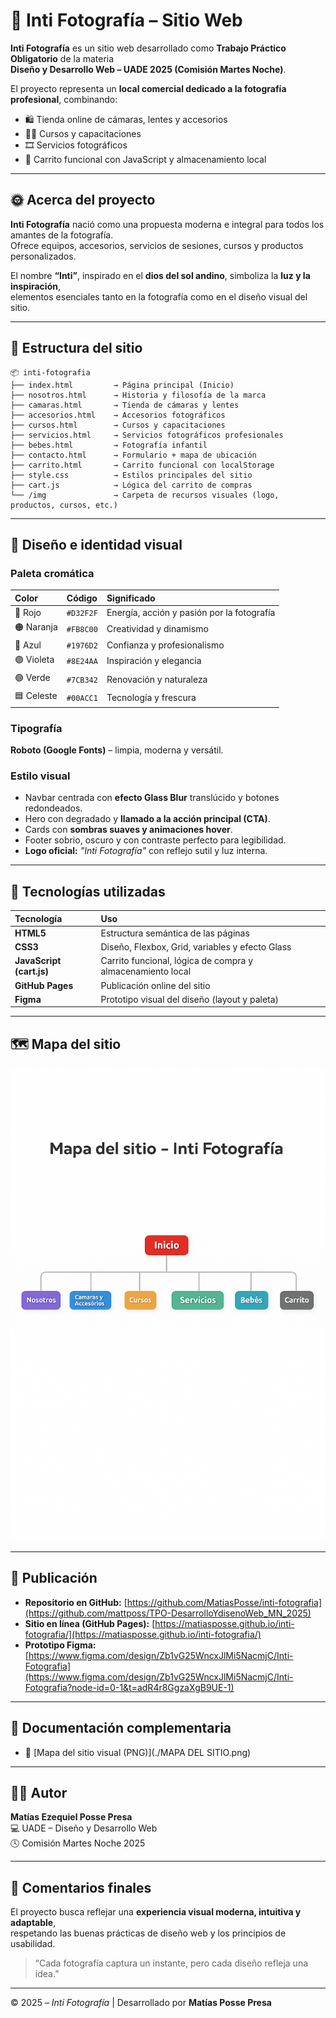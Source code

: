 # 📸 Inti Fotografía – Sitio Web

**Inti Fotografía** es un sitio web desarrollado como **Trabajo Práctico Obligatorio** de la materia  
**Diseño y Desarrollo Web – UADE 2025 (Comisión Martes Noche)**.

El proyecto representa un **local comercial dedicado a la fotografía profesional**, combinando:
- 🛍️ Tienda online de cámaras, lentes y accesorios  
- 🧑‍🏫 Cursos y capacitaciones  
- 🎞️ Servicios fotográficos  
- 🛒 Carrito funcional con JavaScript y almacenamiento local

---

## 🌞 Acerca del proyecto

**Inti Fotografía** nació como una propuesta moderna e integral para todos los amantes de la fotografía.  
Ofrece equipos, accesorios, servicios de sesiones, cursos y productos personalizados.

El nombre **“Inti”**, inspirado en el **dios del sol andino**, simboliza la **luz y la inspiración**,  
elementos esenciales tanto en la fotografía como en el diseño visual del sitio.

---

## 🧱 Estructura del sitio

```plaintext
📦 inti-fotografia
├── index.html         → Página principal (Inicio)
├── nosotros.html      → Historia y filosofía de la marca
├── camaras.html       → Tienda de cámaras y lentes
├── accesorios.html    → Accesorios fotográficos
├── cursos.html        → Cursos y capacitaciones
├── servicios.html     → Servicios fotográficos profesionales
├── bebes.html         → Fotografía infantil
├── contacto.html      → Formulario + mapa de ubicación
├── carrito.html       → Carrito funcional con localStorage
├── style.css          → Estilos principales del sitio
├── cart.js            → Lógica del carrito de compras
└── /img               → Carpeta de recursos visuales (logo, productos, cursos, etc.)
```

---

## 🎨 Diseño e identidad visual

### Paleta cromática
| Color | Código | Significado |
|:--|:--|:--|
| 🔴 Rojo | `#D32F2F` | Energía, acción y pasión por la fotografía |
| 🟠 Naranja | `#FB8C00` | Creatividad y dinamismo |
| 🔵 Azul | `#1976D2` | Confianza y profesionalismo |
| 🟣 Violeta | `#8E24AA` | Inspiración y elegancia |
| 🟢 Verde | `#7CB342` | Renovación y naturaleza |
| 🟦 Celeste | `#00ACC1` | Tecnología y frescura |

### Tipografía
**Roboto (Google Fonts)** – limpia, moderna y versátil.

### Estilo visual
- Navbar centrada con **efecto Glass Blur** translúcido y botones redondeados.  
- Hero con degradado y **llamado a la acción principal (CTA)**.  
- Cards con **sombras suaves y animaciones hover**.  
- Footer sobrio, oscuro y con contraste perfecto para legibilidad.  
- **Logo oficial:** *"Inti Fotografía"* con reflejo sutil y luz interna.

---

## 🧠 Tecnologías utilizadas

| Tecnología | Uso |
|:--|:--|
| **HTML5** | Estructura semántica de las páginas |
| **CSS3** | Diseño, Flexbox, Grid, variables y efecto Glass |
| **JavaScript (cart.js)** | Carrito funcional, lógica de compra y almacenamiento local |
| **GitHub Pages** | Publicación online del sitio |
| **Figma** | Prototipo visual del diseño (layout y paleta) |

---

## 🗺️ Mapa del sitio

![Mapa del sitio – Inti Fotografía](./MAPA%20DEL%20SITIO.png)

---

## 🚀 Publicación

- **Repositorio en GitHub:** [https://github.com/MatiasPosse/inti-fotografia](https://github.com/mattposs/TPO-DesarrolloYdisenoWeb_MN_2025)
- **Sitio en línea (GitHub Pages):** [https://matiasposse.github.io/inti-fotografia/](https://matiasposse.github.io/inti-fotografia/)  
- **Prototipo Figma:** [https://www.figma.com/design/Zb1vG25WncxJlMi5NacmjC/Inti-Fotografia](https://www.figma.com/design/Zb1vG25WncxJlMi5NacmjC/Inti-Fotografia?node-id=0-1&t=adR4r8GgzaXgB9UE-1)

---

## 📁 Documentación complementaria

- 🧾 [Mapa del sitio visual (PNG)](./MAPA DEL SITIO.png)  

---

## 🧑‍🎓 Autor

**Matías Ezequiel Posse Presa**  
💻 UADE – Diseño y Desarrollo Web  
🕓 Comisión Martes Noche 2025

---

## 💬 Comentarios finales

El proyecto busca reflejar una **experiencia visual moderna, intuitiva y adaptable**,  
respetando las buenas prácticas de diseño web y los principios de usabilidad.  

> “Cada fotografía captura un instante, pero cada diseño refleja una idea.”

---

© 2025 – *Inti Fotografía* | Desarrollado por **Matías Posse Presa**
